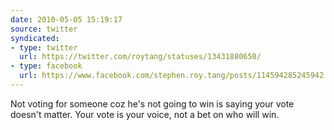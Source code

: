```yaml
---
date: 2010-05-05 15:19:17
source: twitter
syndicated:
- type: twitter
  url: https://twitter.com/roytang/statuses/13431880650/
- type: facebook
  url: https://www.facebook.com/stephen.roy.tang/posts/114594285245942
---
```


Not voting for someone coz he's not going to win is saying your vote doesn't matter. Your vote is your voice, not a bet on who will win.
